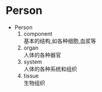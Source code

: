 # Person
- Person
  1. component  
     基本的结构,如各种细胞,血浆等
  2. organ  
     人体的各种器官
  3. system  
     人体的各种系统和组织
  4. tissue  
     生物组织